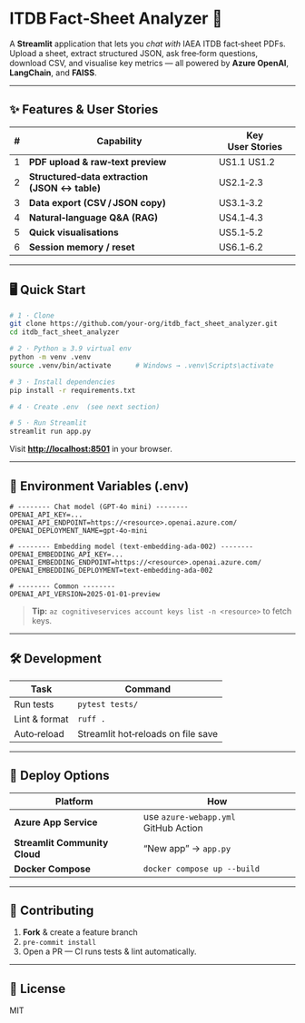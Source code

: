 # ITDB Fact‑Sheet Analyzer 📝

A **Streamlit** application that lets you _chat with_ IAEA ITDB fact‑sheet PDFs.
Upload a sheet, extract structured JSON, ask free‑form questions, download CSV,
and visualise key metrics — all powered by **Azure OpenAI**, **LangChain**, and
**FAISS**.

---

## ✨ Features & User Stories

| # | Capability | Key User Stories |
|---|------------|-----------------|
| 1 | **PDF upload & raw‑text preview** | US1.1&nbsp;US1.2 |
| 2 | **Structured‑data extraction (JSON ↔ table)** | US2.1‑2.3 |
| 3 | **Data export (CSV / JSON copy)** | US3.1‑3.2 |
| 4 | **Natural‑language Q&A (RAG)** | US4.1‑4.3 |
| 5 | **Quick visualisations** | US5.1‑5.2 |
| 6 | **Session memory / reset** | US6.1‑6.2 |

---

## 🖥 Quick Start

```bash
# 1 · Clone
git clone https://github.com/your‑org/itdb_fact_sheet_analyzer.git
cd itdb_fact_sheet_analyzer

# 2 · Python ≥ 3.9 virtual env
python -m venv .venv
source .venv/bin/activate      # Windows → .venv\Scripts\activate

# 3 · Install dependencies
pip install -r requirements.txt

# 4 · Create .env  (see next section)

# 5 · Run Streamlit
streamlit run app.py
```

Visit **<http://localhost:8501>** in your browser.

---

## 🔑 Environment Variables (.env)

```env
# -------- Chat model (GPT‑4o mini) --------
OPENAI_API_KEY=...
OPENAI_API_ENDPOINT=https://<resource>.openai.azure.com/
OPENAI_DEPLOYMENT_NAME=gpt-4o-mini

# -------- Embedding model (text‑embedding‑ada‑002) --------
OPENAI_EMBEDDING_API_KEY=...
OPENAI_EMBEDDING_ENDPOINT=https://<resource>.openai.azure.com/
OPENAI_EMBEDDING_DEPLOYMENT=text-embedding-ada-002

# -------- Common --------
OPENAI_API_VERSION=2025-01-01-preview
```

> **Tip:** `az cognitiveservices account keys list -n <resource>` to fetch keys.

---

## 🛠 Development

| Task | Command |
|------|---------|
| Run tests | `pytest tests/` |
| Lint & format | `ruff .` |
| Auto‑reload | Streamlit hot‑reloads on file save |

---

## 🚀 Deploy Options

| Platform | How |
|----------|-----|
| **Azure App Service** | use `azure‑webapp.yml` GitHub Action |
| **Streamlit Community Cloud** | “New app” → `app.py` |
| **Docker Compose** | `docker compose up --build` |

---

## 🤝 Contributing

1. **Fork** & create a feature branch  
2. `pre‑commit install`  
3. Open a PR — CI runs tests & lint automatically.

---

## 📜 License

MIT
